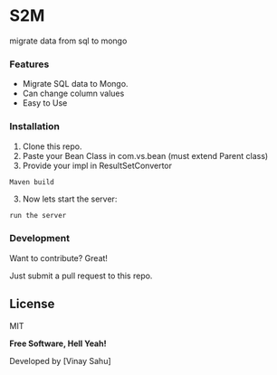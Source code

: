 # S2M
migrate data from sql to mongo

### Features
- Migrate SQL data to Mongo.
- Can change column values 
- Easy to Use 

### Installation
1. Clone this repo.
2. Paste your Bean Class in com.vs.bean (must extend Parent class)
3. Provide your impl in ResultSetConvertor

```Build
Maven build
```
3. Now lets start the server:
```sh
run the server
```

### Development

Want to contribute? Great!

Just submit a pull request to this repo.

License
----

MIT


**Free Software, Hell Yeah!**

Developed by [Vinay Sahu]



  [Demo]: <http://www.ankitduseja.com/react-email-token-input/>
   [Ankit Duseja]: <http://ankitduseja.com>
